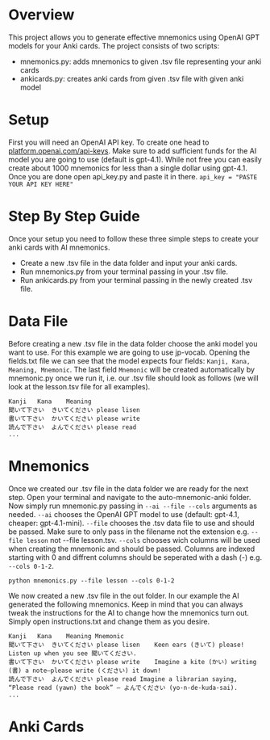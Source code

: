 # Overview
This project allows you to generate effective mnemonics using OpenAI GPT models for your Anki cards. The project consists of two scripts:
* mnemonics.py: adds mnemonics to given .tsv file representing your anki cards
* ankicards.py: creates anki cards from given .tsv file with given anki model

# Setup
First you will need an OpenAI API key. To create one head to [platform.openai.com/api-keys](platform.openai.com/api-keys). Make sure to add sufficient funds for the AI model you are going to use (default is gpt-4.1). While not free you can easily create about 1000 mnemonics for less than a single dollar using gpt-4.1. Once you are done open api_key.py and paste it in there. `api_key = "PASTE YOUR API KEY HERE"`

# Step By Step Guide
Once your setup you need to follow these three simple steps to create your anki cards with AI mnemonics.
* Create a new .tsv file in the data folder and input your anki cards.
* Run mnemonics.py from your terminal passing in your .tsv file.
* Run ankicards.py from your terminal passing in the newly created .tsv file.

# Data File
Before creating a new .tsv file in the data folder choose the anki model you want to use. For this example we are going to use jp-vocab. Opening the fields.txt file we can see that the model expects four fields: `Kanji, Kana, Meaning, Mnemonic`. The last field `Mnemonic` will be created automatically by mnemonic.py once we run it, i.e. our .tsv file should look as follows (we will look at the lesson.tsv file for all examples).
```
Kanji	Kana	Meaning
聞いて下さい	きいてください	please lisen
書いて下さい	かいてください	please write
読んで下さい	よんでください	please read
...
```

# Mnemonics
Once we created our .tsv file in the data folder we are ready for the next step. Open your terminal and navigate to the auto-mnemonic-anki folder. Now simply run mnemonic.py passing in `--ai --file --cols` arguments as needed. `--ai` chooses the OpenAI GPT model to use (default: gpt-4.1, cheaper: gpt-4.1-mini). `--file` chooses the .tsv data file to use and should be passed. Make sure to only pass in the filename not the extension e.g. `--file lesson` not --file lesson.tsv. `--cols` chooses wich columns will be used when creating the mnemonic and should be passed. Columns are indexed starting with 0 and diffrent columns should be seperated with a dash (-) e.g. `--cols 0-1-2`.
```
python mnemonics.py --file lesson --cols 0-1-2
```
We now created a new .tsv file in the out folder. In our example the AI generated the following mnemonics. Keep in mind that you can always tweak the instructions for the AI to change how the mnemonics turn out. Simply open instructions.txt and change them as you desire.
```
Kanji	Kana	Meaning	Mnemonic
聞いて下さい	きいてください	please lisen	Keen ears (きいて) please! Listen up when you see 聞いてください.
書いて下さい	かいてください	please write	Imagine a kite (かい) writing (書) a note—please write (ください) it down!
読んで下さい	よんでください	please read	Imagine a librarian saying, “Please read (yawn) the book” — よんでください (yo-n-de-kuda-sai).
...
```

# Anki Cards
